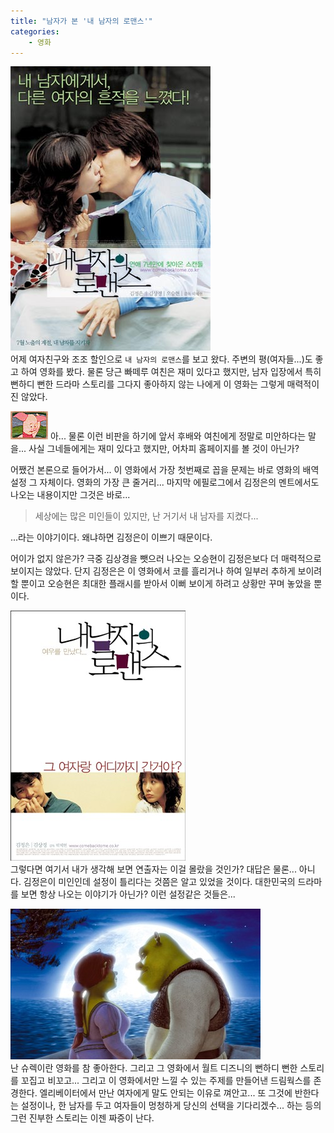 ```yaml
---
title: "남자가 본 '내 남자의 로맨스'"
categories:
    - 영화
---
```


![](/assets/images/posts/2004/07/ek200000000027.jpg)  
어제 여자친구와 조조 할인으로 `내 남자의 로맨스`를 보고 왔다. 주변의 평(여자들...)도 좋고 하여 영화를 봤다. 물론 당근 빠떼루 여친은 재미 있다고 했지만, 남자 입장에서 특히 뻔하디 뻔한 드라마 스토리를 그다지 좋아하지 않는 나에게 이 영화는 그렇게 매력적이진 않았다.

![](/assets/images/posts/2004/07/gk200000000022.gif)
아... 물론 이런 비판을 하기에 앞서 후배와 여친에게 정말로 미안하다는 말을... 사실 그네들에게는 재미 있다고 했지만, 어차피 홈페이지를 볼 것이 아닌가?  

어쨌건 본론으로 들어가서... 이 영화에서 가장 첫번째로 꼽을 문제는 바로 영화의 배역 설정 그 자체이다. 영화의 가장 큰 줄거리... 마지막 에필로그에서 김정은의 멘트에서도 나오는 내용이지만 그것은 바로...  

> 세상에는 많은 미인들이 있지만, 난 거기서 내 남자를 지켰다...  

...라는 이야기이다. 왜냐하면 김정은이 이쁘기 때문이다.
  
어이가 없지 않은가? 극중 김상경을 뺏으러 나오는 오승현이 김정은보다 더 매력적으로 보이지는 않았다. 단지 김정은은 이 영화에서 코를 흘리거나 하여 일부러 추하게 보이려 할 뿐이고 오승현은 최대한 플래시를 받아서 이뻐 보이게 하려고 상황만 꾸며 놓았을 뿐이다.

![](/assets/images/posts/2004/07/ek200000000028.jpg)  
그렇다면 여기서 내가 생각해 보면 연출자는 이걸 몰랐을 것인가? 대답은 물론... 아니다. 김정은이 미인인데 설정이 틀리다는 것쯤은 알고 있었을 것이다. 대한민국의 드라마를 보면 항상 나오는 이야기가 아닌가? 이런 설정같은 것들은...  
  
![](/assets/images/posts/2004/07/fk200000000027.jpg)  
난 슈렉이란 영화를 참 좋아한다. 그리고 그 영화에서 월트 디즈니의 뻔하디 뻔한 스토리를 꼬집고 비꼬고... 그리고 이 영화에서만 느낄 수 있는 주제를 만들어낸 드림웍스를 존경한다. 엘리베이터에서 만난 여자에게 말도 안되는 이유로 껴안고... 또 그것에 반한다는 설정이나, 한 남자를 두고 여자들이 멍청하게 당신의 선택을 기다리겠수... 하는 등의 그런 진부한 스토리는 이젠 짜증이 난다.  
